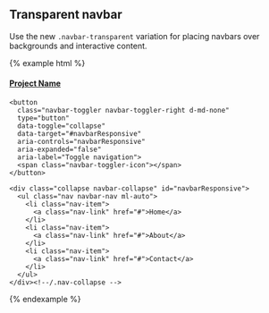 ## Transparent navbar

Use the new `.navbar-transparent` variation for placing navbars over backgrounds and interactive content.

{% example html %}
<div class="py-5 px-1" style="background: url({{ relative }}assets/img/kanye.jpg) top center; background-size: cover">


  <nav class="navbar navbar-transparent navbar-padded navbar-expand-sm">
    <a class="navbar-brand" href="#">
      <h4 class="text-uppercase my-0">Project Name</h4>
    </a>

    <button
      class="navbar-toggler navbar-toggler-right d-md-none"
      type="button"
      data-toggle="collapse"
      data-target="#navbarResponsive"
      aria-controls="navbarResponsive"
      aria-expanded="false"
      aria-label="Toggle navigation">
      <span class="navbar-toggler-icon"></span>
    </button>

    <div class="collapse navbar-collapse" id="navbarResponsive">
      <ul class="nav navbar-nav ml-auto">
        <li class="nav-item">
          <a class="nav-link" href="#">Home</a>
        </li>
        <li class="nav-item">
          <a class="nav-link" href="#">About</a>
        </li>
        <li class="nav-item">
          <a class="nav-link" href="#">Contact</a>
        </li>
      </ul>
    </div><!--/.nav-collapse -->
  </nav>

</div>
{% endexample %}
